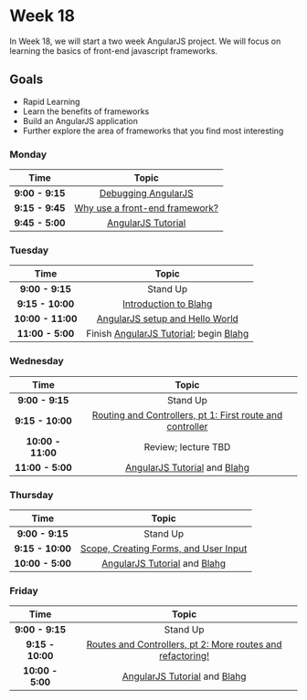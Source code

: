# Week 18

In Week 18, we will start a two week AngularJS project. We will focus on learning the 
basics of front-end javascript frameworks.

## Goals
- Rapid Learning
- Learn the benefits of frameworks
- Build an AngularJS application
- Further explore the area of frameworks that you find most interesting

### Monday

| Time             | Topic                                                      |
|:----------------:|:----------------------------------------------------------:|
| **9:00 - 9:15**  | [Debugging AngularJS](monday/debugging.md)                 |
| **9:15 - 9:45**  | [Why use a front-end framework?](monday/why-frameworks.md) |
| **9:45 - 5:00**  | [AngularJS Tutorial](https://docs.angularjs.org/tutorial)  |

### Tuesday

| Time              | Topic                                                        |
|:-----------------:|:------------------------------------------------------------:|
| **9:00 - 9:15**   | Stand Up                                                     |
| **9:15 - 10:00**  | [Introduction to Blahg](blog.md)              |
| **10:00 - 11:00** | [AngularJS setup and Hello World](tuesday/angular-setup.md) |
| **11:00 - 5:00**  | Finish [AngularJS Tutorial](https://docs.angularjs.org/tutorial); begin [Blahg](blog.md) |

### Wednesday

| Time              | Topic                                            |
|:-----------------:|:------------------------------------------------:|
| **9:00 - 9:15**   | Stand Up                                         |
| **9:15 - 10:00**  | [Routing and Controllers, pt 1: First route and controller](wednesday/routing-pt-1.md) |
| **10:00 - 11:00** | Review; lecture TBD                              |
| **11:00 - 5:00**  | [AngularJS Tutorial](https://docs.angularjs.org/tutorial) and [Blahg](blog.md) |

### Thursday

| Time             | Topic                                                    |
|:----------------:|:--------------------------------------------------------:|
| **9:00 - 9:15**  | Stand Up                                                 |
| **9:15 - 10:00** | [Scope, Creating Forms, and User Input](thursday/scope-forms-user-input.md) |
| **10:00 - 5:00** | [AngularJS Tutorial](https://docs.angularjs.org/tutorial) and [Blahg](blog.md) |

### Friday

| Time             | Topic                                                    |
|:----------------:|:--------------------------------------------------------:|
| **9:00 - 9:15**  | Stand Up                                                 |
| **9:15 - 10:00** | [Routes and Controllers, pt 2: More routes and refactoring!](friday/routing-pt-2.md) |
| **10:00 - 5:00** | [AngularJS Tutorial](https://docs.angularjs.org/tutorial) and [Blahg](blog.md) |